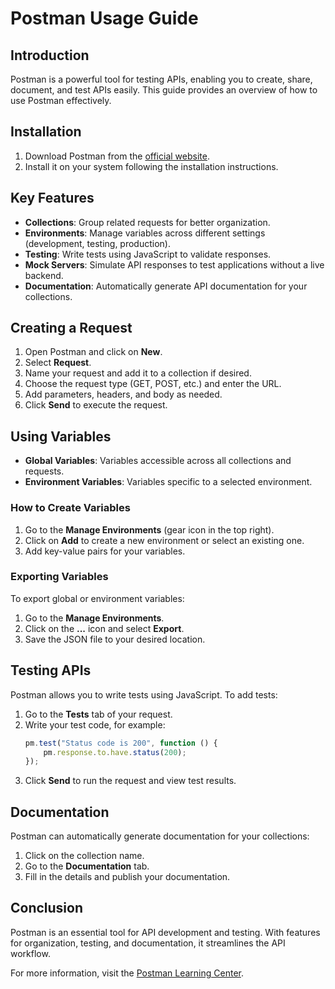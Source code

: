 # Postman Usage Guide

## Introduction
Postman is a powerful tool for testing APIs, enabling you to create, share, document, and test APIs easily. This guide provides an overview of how to use Postman effectively.

## Installation
1. Download Postman from the [official website](https://www.postman.com/downloads/).
2. Install it on your system following the installation instructions.

## Key Features
- **Collections**: Group related requests for better organization.
- **Environments**: Manage variables across different settings (development, testing, production).
- **Testing**: Write tests using JavaScript to validate responses.
- **Mock Servers**: Simulate API responses to test applications without a live backend.
- **Documentation**: Automatically generate API documentation for your collections.

## Creating a Request
1. Open Postman and click on **New**.
2. Select **Request**.
3. Name your request and add it to a collection if desired.
4. Choose the request type (GET, POST, etc.) and enter the URL.
5. Add parameters, headers, and body as needed.
6. Click **Send** to execute the request.

## Using Variables
- **Global Variables**: Variables accessible across all collections and requests.
- **Environment Variables**: Variables specific to a selected environment.

### How to Create Variables
1. Go to the **Manage Environments** (gear icon in the top right).
2. Click on **Add** to create a new environment or select an existing one.
3. Add key-value pairs for your variables.

### Exporting Variables
To export global or environment variables:
1. Go to the **Manage Environments**.
2. Click on the **...** icon and select **Export**.
3. Save the JSON file to your desired location.

## Testing APIs
Postman allows you to write tests using JavaScript. To add tests:
1. Go to the **Tests** tab of your request.
2. Write your test code, for example:
   ```javascript
   pm.test("Status code is 200", function () {
       pm.response.to.have.status(200);
   });
   ```
3. Click **Send** to run the request and view test results.

## Documentation
Postman can automatically generate documentation for your collections:
1. Click on the collection name.
2. Go to the **Documentation** tab.
3. Fill in the details and publish your documentation.

## Conclusion
Postman is an essential tool for API development and testing. With features for organization, testing, and documentation, it streamlines the API workflow.

For more information, visit the [Postman Learning Center](https://learning.postman.com/docs/getting-started/introduction/).
